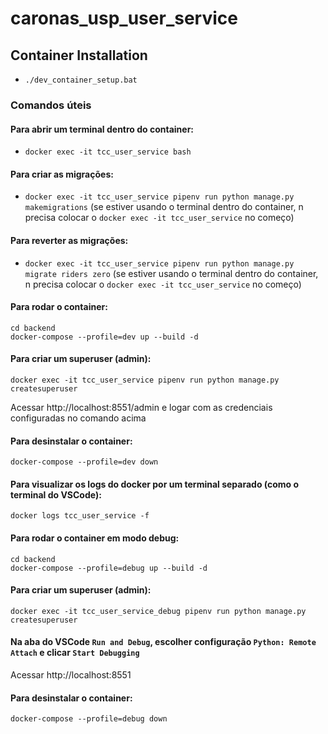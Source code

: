 # caronas_usp_user_service


## Container Installation

- `./dev_container_setup.bat`

### Comandos úteis

#### Para abrir um terminal dentro do container:
- `docker exec -it tcc_user_service bash`

#### Para criar as migrações:
- `docker exec -it tcc_user_service pipenv run python manage.py makemigrations`
(se estiver usando o terminal dentro do container, n precisa colocar o `docker exec -it tcc_user_service` no começo)

#### Para reverter as migrações:
- `docker exec -it tcc_user_service pipenv run python manage.py migrate riders zero`
(se estiver usando o terminal dentro do container, n precisa colocar o `docker exec -it tcc_user_service` no começo)


#### Para rodar o container:

```
cd backend
docker-compose --profile=dev up --build -d
```

#### Para criar um superuser (admin):

```
docker exec -it tcc_user_service pipenv run python manage.py createsuperuser
```

Acessar http://localhost:8551/admin e logar com as credenciais configuradas no comando acima

#### Para desinstalar o container:

```
docker-compose --profile=dev down
```

#### Para visualizar os logs do docker por um terminal separado (como o terminal do VSCode):

```
docker logs tcc_user_service -f
```

#### Para rodar o container em modo debug:


```
cd backend
docker-compose --profile=debug up --build -d
```

#### Para criar um superuser (admin):

```
docker exec -it tcc_user_service_debug pipenv run python manage.py createsuperuser
```

#### Na aba do VSCode `Run and Debug`, escolher configuração `Python: Remote Attach` e clicar `Start Debugging`

Acessar http://localhost:8551

#### Para desinstalar o container:

```
docker-compose --profile=debug down
```
